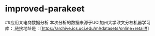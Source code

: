 # improved-parakeet
##应用某电商数据分析
本次分析的数据来源于UCI加州大学欧文分校机器学习库：,链接地址是：[https://archive.ics.uci.edu/ml/datasets/online+retail#]
